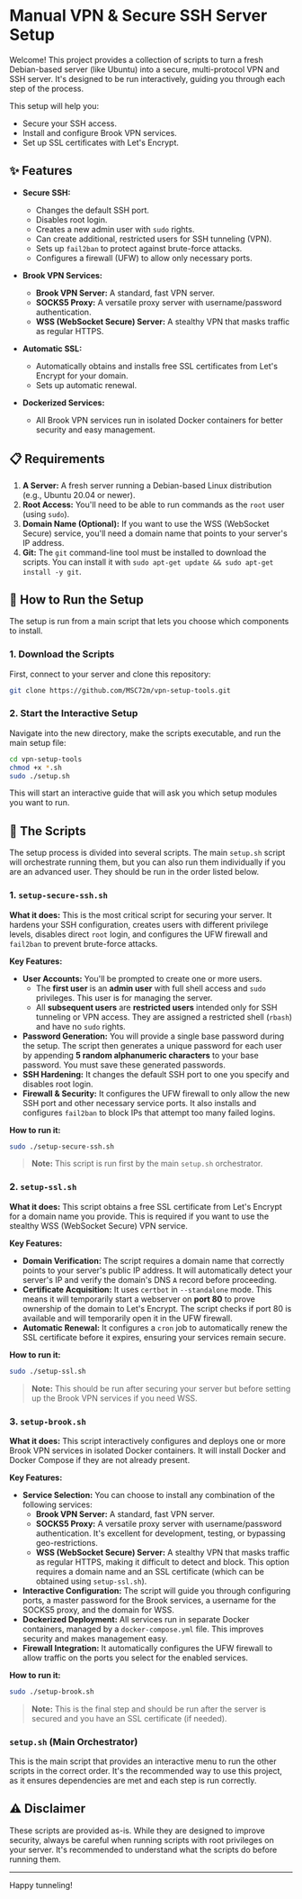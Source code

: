 # Manual VPN & Secure SSH Server Setup

Welcome! This project provides a collection of scripts to turn a fresh Debian-based server (like Ubuntu) into a secure, multi-protocol VPN and SSH server. It's designed to be run interactively, guiding you through each step of the process.

This setup will help you:
- Secure your SSH access.
- Install and configure Brook VPN services.
- Set up SSL certificates with Let's Encrypt.

## ✨ Features

- **Secure SSH:**
  - Changes the default SSH port.
  - Disables root login.
  - Creates a new admin user with `sudo` rights.
  - Can create additional, restricted users for SSH tunneling (VPN).
  - Sets up `fail2ban` to protect against brute-force attacks.
  - Configures a firewall (UFW) to allow only necessary ports.

- **Brook VPN Services:**
  - **Brook VPN Server:** A standard, fast VPN server.
  - **SOCKS5 Proxy:** A versatile proxy server with username/password authentication.
  - **WSS (WebSocket Secure) Server:** A stealthy VPN that masks traffic as regular HTTPS.

- **Automatic SSL:**
  - Automatically obtains and installs free SSL certificates from Let's Encrypt for your domain.
  - Sets up automatic renewal.

- **Dockerized Services:**
  - All Brook VPN services run in isolated Docker containers for better security and easy management.

## 📋 Requirements

1.  **A Server:** A fresh server running a Debian-based Linux distribution (e.g., Ubuntu 20.04 or newer).
2.  **Root Access:** You'll need to be able to run commands as the `root` user (using `sudo`).
3.  **Domain Name (Optional):** If you want to use the WSS (WebSocket Secure) service, you'll need a domain name that points to your server's IP address.
4.  **Git:** The `git` command-line tool must be installed to download the scripts. You can install it with `sudo apt-get update && sudo apt-get install -y git`.

## 🚀 How to Run the Setup

The setup is run from a main script that lets you choose which components to install.

### 1. Download the Scripts
First, connect to your server and clone this repository:
```bash
git clone https://github.com/MSC72m/vpn-setup-tools.git
```

### 2. Start the Interactive Setup
Navigate into the new directory, make the scripts executable, and run the main setup file:
```bash
cd vpn-setup-tools
chmod +x *.sh
sudo ./setup.sh
```
This will start an interactive guide that will ask you which setup modules you want to run.

## 📁 The Scripts

The setup process is divided into several scripts. The main `setup.sh` script will orchestrate running them, but you can also run them individually if you are an advanced user. They should be run in the order listed below.

### 1. `setup-secure-ssh.sh`
**What it does:** This is the most critical script for securing your server. It hardens your SSH configuration, creates users with different privilege levels, disables direct `root` login, and configures the UFW firewall and `fail2ban` to prevent brute-force attacks.

**Key Features:**
- **User Accounts:** You'll be prompted to create one or more users.
    - The **first user** is an **admin user** with full shell access and `sudo` privileges. This user is for managing the server.
    - All **subsequent users** are **restricted users** intended only for SSH tunneling or VPN access. They are assigned a restricted shell (`rbash`) and have no `sudo` rights.
- **Password Generation:** You will provide a single base password during the setup. The script then generates a unique password for each user by appending **5 random alphanumeric characters** to your base password. You must save these generated passwords.
- **SSH Hardening:** It changes the default SSH port to one you specify and disables root login.
- **Firewall & Security:** It configures the UFW firewall to only allow the new SSH port and other necessary service ports. It also installs and configures `fail2ban` to block IPs that attempt too many failed logins.

**How to run it:**
```bash
sudo ./setup-secure-ssh.sh
```
> **Note:** This script is run first by the main `setup.sh` orchestrator.

### 2. `setup-ssl.sh`
**What it does:** This script obtains a free SSL certificate from Let's Encrypt for a domain name you provide. This is required if you want to use the stealthy WSS (WebSocket Secure) VPN service.

**Key Features:**
- **Domain Verification:** The script requires a domain name that correctly points to your server's public IP address. It will automatically detect your server's IP and verify the domain's DNS `A` record before proceeding.
- **Certificate Acquisition:** It uses `certbot` in `--standalone` mode. This means it will temporarily start a webserver on **port 80** to prove ownership of the domain to Let's Encrypt. The script checks if port 80 is available and will temporarily open it in the UFW firewall.
- **Automatic Renewal:** It configures a `cron` job to automatically renew the SSL certificate before it expires, ensuring your services remain secure.

**How to run it:**
```bash
sudo ./setup-ssl.sh
```
> **Note:** This should be run after securing your server but before setting up the Brook VPN services if you need WSS.

### 3. `setup-brook.sh`
**What it does:** This script interactively configures and deploys one or more Brook VPN services in isolated Docker containers. It will install Docker and Docker Compose if they are not already present.

**Key Features:**
- **Service Selection:** You can choose to install any combination of the following services:
    - **Brook VPN Server:** A standard, fast VPN server.
    - **SOCKS5 Proxy:** A versatile proxy server with username/password authentication. It's excellent for development, testing, or bypassing geo-restrictions.
    - **WSS (WebSocket Secure) Server:** A stealthy VPN that masks traffic as regular HTTPS, making it difficult to detect and block. This option requires a domain name and an SSL certificate (which can be obtained using `setup-ssl.sh`).
- **Interactive Configuration:** The script will guide you through configuring ports, a master password for the Brook services, a username for the SOCKS5 proxy, and the domain for WSS.
- **Dockerized Deployment:** All services run in separate Docker containers, managed by a `docker-compose.yml` file. This improves security and makes management easy.
- **Firewall Integration:** It automatically configures the UFW firewall to allow traffic on the ports you select for the enabled services.

**How to run it:**
```bash
sudo ./setup-brook.sh
```
> **Note:** This is the final step and should be run after the server is secured and you have an SSL certificate (if needed).

### `setup.sh` (Main Orchestrator)
This is the main script that provides an interactive menu to run the other scripts in the correct order. It's the recommended way to use this project, as it ensures dependencies are met and each step is run correctly.

## ⚠️ Disclaimer

These scripts are provided as-is. While they are designed to improve security, always be careful when running scripts with root privileges on your server. It's recommended to understand what the scripts do before running them.

---
Happy tunneling! 